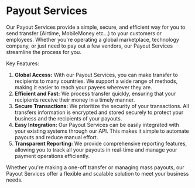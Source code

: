 # Payout Services


Our Payout Services provide a simple, secure, and efficient way for you to send transfer (Airtime, MobileMoney etc...) to your customers or employees. Whether you're operating a global marketplace, technology company, or just need to pay out a few vendors, our Payout Services streamline the process for you.

Key Features:


1. **Global Access:**  With our Payout Services, you can make transfer to recipients to many countries. We support a wide range of methods, making it easier to reach your payees wherever they are.
2. **Efficient and Fast:** We process transfer quickly, ensuring that your recipients receive their money in a timely manner.
3. **Secure Transactions:** We prioritize the security of your transactions. All transfers information is encrypted and stored securely to protect your business and the recipients of your payouts.
4. **Easy Integration:**  Our Payout Services can be easily integrated with your existing systems through our API. This makes it simple to automate payouts and reduce manual effort.
5.  **Transparent Reporting:** We provide comprehensive reporting features, allowing you to track all your payouts in real-time and manage your payment operations efficiently.

Whether you're making a one-off transfer or managing mass payouts, our Payout Services offer a flexible and scalable solution to meet your business needs.
